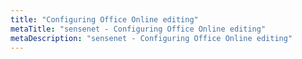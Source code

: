 ```yaml
---
title: "Configuring Office Online editing"
metaTitle: "sensenet - Configuring Office Online editing"
metaDescription: "sensenet - Configuring Office Online editing"
---
```

